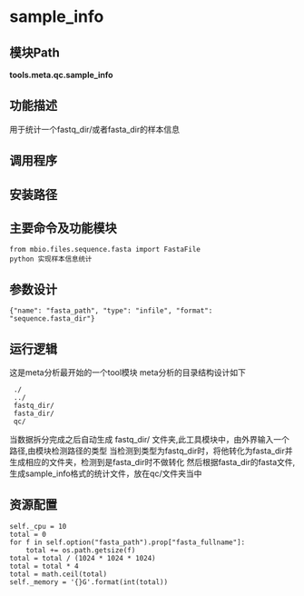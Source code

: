 sample_info
==========================

模块Path
-----------

**tools.meta.qc.sample_info**

功能描述
-----------------------------------

用于统计一个fastq_dir/或者fasta_dir的样本信息

调用程序
-----------------------------------

安装路径
-----------------------------------

主要命令及功能模块
-----------------------------------

```
from mbio.files.sequence.fasta import FastaFile
python 实现样本信息统计
```

参数设计
-----------------------------------

```
{"name": "fasta_path", "type": "infile", "format": "sequence.fasta_dir"}
```

运行逻辑
-----------------------------------

这是meta分析最开始的一个tool模块
meta分析的目录结构设计如下

```
 ./
 ../
 fastq_dir/
 fasta_dir/
 qc/
```

当数据拆分完成之后自动生成 fastq_dir/ 文件夹,此工具模块中，由外界输入一个路径,由模块检测路径的类型
当检测到类型为fastq_dir时，将他转化为fasta_dir并生成相应的文件夹，检测到是fasta_dir时不做转化
然后根据fasta_dir的fasta文件,生成sample_info格式的统计文件，放在qc/文件夹当中

资源配置
-----------------------------------

```
self._cpu = 10
total = 0
for f in self.option("fasta_path").prop["fasta_fullname"]:
    total += os.path.getsize(f)
total = total / (1024 * 1024 * 1024)
total = total * 4
total = math.ceil(total)
self._memory = '{}G'.format(int(total))
```